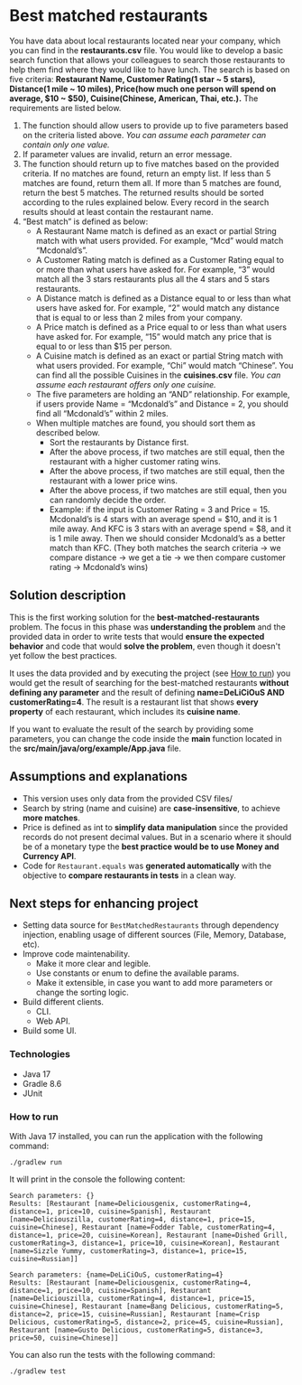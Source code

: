 # Best matched restaurants

You have data about local restaurants located near your company, which you can find in the **restaurants.csv** file. You would like to develop a basic search function that allows your colleagues to search those restaurants to help them find where they would like to have lunch. The search is based on five criteria: **Restaurant Name, Customer Rating(1 star ~ 5 stars), Distance(1 mile ~ 10 miles), Price(how much one person will spend on average, $10 ~ $50), Cuisine(Chinese, American, Thai, etc.).** The requirements are listed below.

1. The function should allow users to provide up to five parameters based on the criteria listed above. _You can assume each parameter can contain only one value._
2. If parameter values are invalid, return an error message.
3. The function should return up to five matches based on the provided criteria. If no matches are found, return an empty list. If less than 5 matches are found, return them all. If more than 5 matches are found, return the best 5 matches. The returned results should be sorted according to the rules explained below. Every record in the search results should at least contain the restaurant name.
4. “Best match” is defined as below:
   - A Restaurant Name match is defined as an exact or partial String match with what users provided. For example, “Mcd” would match “Mcdonald’s”.
   - A Customer Rating match is defined as a Customer Rating equal to or more than what users have asked for. For example, “3” would match all the 3 stars restaurants plus all the 4 stars and 5 stars restaurants.
   - A Distance match is defined as a Distance equal to or less than what users have asked for. For example, “2” would match any distance that is equal to or less than 2 miles from your company.
   - A Price match is defined as a Price equal to or less than what users have asked for. For example, “15” would match any price that is equal to or less than $15 per person.
   - A Cuisine match is defined as an exact or partial String match with what users provided. For example, “Chi” would match “Chinese”. You can find all the possible Cuisines in the **cuisines.csv** file. _You can assume each restaurant offers only one cuisine._
   - The five parameters are holding an “AND” relationship. For example, if users provide Name = “Mcdonald’s” and Distance = 2, you should find all “Mcdonald’s” within 2 miles.
   - When multiple matches are found, you should sort them as described below.
     - Sort the restaurants by Distance first.
     - After the above process, if two matches are still equal, then the restaurant with a higher customer rating wins.
     - After the above process, if two matches are still equal, then the restaurant with a lower price wins.
     - After the above process, if two matches are still equal, then you can randomly decide the order.
     - Example: if the input is Customer Rating = 3 and Price = 15. Mcdonald’s is 4 stars with an average spend = $10, and it is 1 mile away. And KFC is 3 stars with an average spend = $8, and it is 1 mile away. Then we should consider Mcdonald’s as a better match than KFC. (They both matches the search criteria -> we compare distance -> we get a tie -> we then compare customer rating -> Mcdonald’s wins)

## Solution description

This is the first working solution for the **best-matched-restaurants** problem. The focus in this phase was **understanding the problem** and the provided data in order to write tests that would **ensure the expected behavior** and code that would **solve the problem**, even though it doesn't yet follow the best practices.

It uses the data provided and by executing the project (see [How to run](#how-to-run)) you would get the result of searching for the best-matched restaurants **without defining any parameter** and the result of defining **name=DeLiCiOuS AND customerRating=4**. The result is a restaurant list that shows **every property** of each restaurant, which includes its **cuisine name**.

If you want to evaluate the result of the search by providing some parameters, you can change the code inside the **main** function located in the **src/main/java/org/example/App.java** file.

## Assumptions and explanations

- This version uses only data from the provided CSV files/
- Search by string (name and cuisine) are **case-insensitive**, to achieve **more matches**.
- Price is defined as int to **simplify data manipulation** since the provided records do not present decimal values. But in a scenario where it should be of a monetary type the **best practice would be to use Money and Currency API**.
- Code for `Restaurant.equals` was **generated automatically** with the objective to **compare restaurants in tests** in a clean way.

## Next steps for enhancing project

- Setting data source for `BestMatchedRestaurants` through dependency injection, enabling usage of different sources (File, Memory, Database, etc).
- Improve code maintenability.
  - Make it more clear and legible.
  - Use constants or enum to define the available params.
  - Make it extensible, in case you want to add more parameters or change the sorting logic.
- Build different clients.
  - CLI.
  - Web API.
- Build some UI.

### Technologies

- Java 17
- Gradle 8.6
- JUnit

### How to run

With Java 17 installed, you can run the application with the following command:

```
./gradlew run
```

It will print in the console the following content:

```
Search parameters: {}
Results: [Restaurant [name=Deliciousgenix, customerRating=4, distance=1, price=10, cuisine=Spanish], Restaurant [name=Deliciouszilla, customerRating=4, distance=1, price=15, cuisine=Chinese], Restaurant [name=Fodder Table, customerRating=4, distance=1, price=20, cuisine=Korean], Restaurant [name=Dished Grill, customerRating=3, distance=1, price=10, cuisine=Korean], Restaurant [name=Sizzle Yummy, customerRating=3, distance=1, price=15, cuisine=Russian]]

Search parameters: {name=DeLiCiOuS, customerRating=4}
Results: [Restaurant [name=Deliciousgenix, customerRating=4, distance=1, price=10, cuisine=Spanish], Restaurant [name=Deliciouszilla, customerRating=4, distance=1, price=15, cuisine=Chinese], Restaurant [name=Bang Delicious, customerRating=5, distance=2, price=15, cuisine=Russian], Restaurant [name=Crisp Delicious, customerRating=5, distance=2, price=45, cuisine=Russian], Restaurant [name=Gusto Delicious, customerRating=5, distance=3, price=50, cuisine=Chinese]]
```

You can also run the tests with the following command:

```
./gradlew test
```
